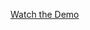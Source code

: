 [Watch the Demo](https://drive.google.com/file/d/1l3KSyOAOY2uU1ElTvAlMVjmyjVA_PhVd/view?usp=sharing)
